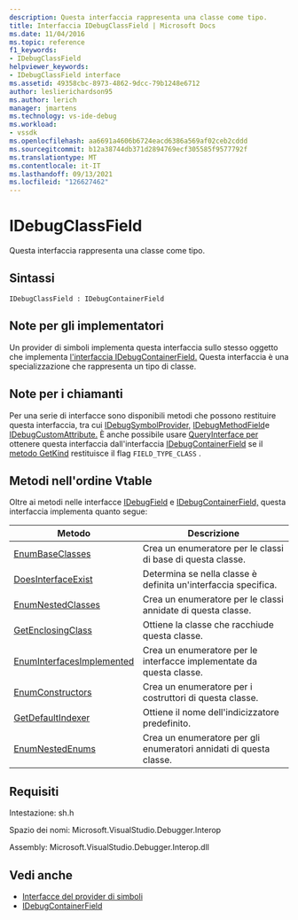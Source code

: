 ```yaml
---
description: Questa interfaccia rappresenta una classe come tipo.
title: Interfaccia IDebugClassField | Microsoft Docs
ms.date: 11/04/2016
ms.topic: reference
f1_keywords:
- IDebugClassField
helpviewer_keywords:
- IDebugClassField interface
ms.assetid: 49358cbc-8973-4862-9dcc-79b1248e6712
author: leslierichardson95
ms.author: lerich
manager: jmartens
ms.technology: vs-ide-debug
ms.workload:
- vssdk
ms.openlocfilehash: aa6691a4606b6724eacd6386a569af02ceb2cddd
ms.sourcegitcommit: b12a38744db371d2894769ecf305585f9577792f
ms.translationtype: MT
ms.contentlocale: it-IT
ms.lasthandoff: 09/13/2021
ms.locfileid: "126627462"
---
```

# <a name="idebugclassfield"></a>IDebugClassField
Questa interfaccia rappresenta una classe come tipo.

## <a name="syntax"></a>Sintassi

```
IDebugClassField : IDebugContainerField
```

## <a name="notes-for-implementers"></a>Note per gli implementatori
 Un provider di simboli implementa questa interfaccia sullo stesso oggetto che implementa [l'interfaccia IDebugContainerField.](../../../extensibility/debugger/reference/idebugcontainerfield.md) Questa interfaccia è una specializzazione che rappresenta un tipo di classe.

## <a name="notes-for-callers"></a>Note per i chiamanti
 Per una serie di interfacce sono disponibili metodi che possono restituire questa interfaccia, tra cui [IDebugSymbolProvider,](../../../extensibility/debugger/reference/idebugsymbolprovider.md) [IDebugMethodField](../../../extensibility/debugger/reference/idebugmethodfield.md)e [IDebugCustomAttribute.](../../../extensibility/debugger/reference/idebugcustomattribute.md) È anche possibile usare [QueryInterface per](/cpp/atl/queryinterface) ottenere questa interfaccia dall'interfaccia [IDebugContainerField](../../../extensibility/debugger/reference/idebugcontainerfield.md) se il [metodo GetKind](../../../extensibility/debugger/reference/idebugfield-getkind.md) restituisce il flag `FIELD_TYPE_CLASS` .

## <a name="methods-in-vtable-order"></a>Metodi nell'ordine Vtable
 Oltre ai metodi nelle interfacce [IDebugField](../../../extensibility/debugger/reference/idebugfield.md) e [IDebugContainerField,](../../../extensibility/debugger/reference/idebugcontainerfield.md) questa interfaccia implementa quanto segue:

|Metodo|Descrizione|
|------------|-----------------|
|[EnumBaseClasses](../../../extensibility/debugger/reference/idebugclassfield-enumbaseclasses.md)|Crea un enumeratore per le classi di base di questa classe.|
|[DoesInterfaceExist](../../../extensibility/debugger/reference/idebugclassfield-doesinterfaceexist.md)|Determina se nella classe è definita un'interfaccia specifica.|
|[EnumNestedClasses](../../../extensibility/debugger/reference/idebugclassfield-enumnestedclasses.md)|Crea un enumeratore per le classi annidate di questa classe.|
|[GetEnclosingClass](../../../extensibility/debugger/reference/idebugclassfield-getenclosingclass.md)|Ottiene la classe che racchiude questa classe.|
|[EnumInterfacesImplemented](../../../extensibility/debugger/reference/idebugclassfield-enuminterfacesimplemented.md)|Crea un enumeratore per le interfacce implementate da questa classe.|
|[EnumConstructors](../../../extensibility/debugger/reference/idebugclassfield-enumconstructors.md)|Crea un enumeratore per i costruttori di questa classe.|
|[GetDefaultIndexer](../../../extensibility/debugger/reference/idebugclassfield-getdefaultindexer.md)|Ottiene il nome dell'indicizzatore predefinito.|
|[EnumNestedEnums](../../../extensibility/debugger/reference/idebugclassfield-enumnestedenums.md)|Crea un enumeratore per gli enumeratori annidati di questa classe.|

## <a name="requirements"></a>Requisiti
 Intestazione: sh.h

 Spazio dei nomi: Microsoft.VisualStudio.Debugger.Interop

 Assembly: Microsoft.VisualStudio.Debugger.Interop.dll

## <a name="see-also"></a>Vedi anche
- [Interfacce del provider di simboli](../../../extensibility/debugger/reference/symbol-provider-interfaces.md)
- [IDebugContainerField](../../../extensibility/debugger/reference/idebugcontainerfield.md)
